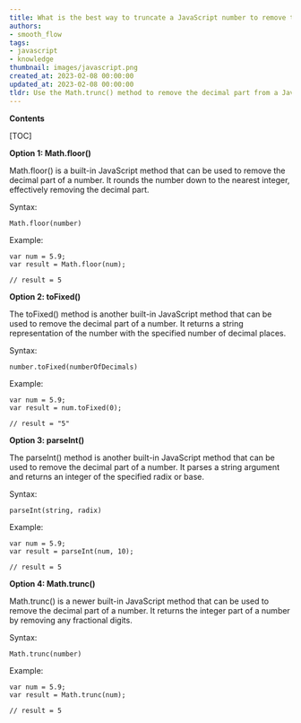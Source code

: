 ```yaml
---
title: What is the best way to truncate a JavaScript number to remove the decimal portion?
authors:
- smooth_flow
tags:
- javascript
- knowledge
thumbnail: images/javascript.png
created_at: 2023-02-08 00:00:00
updated_at: 2023-02-08 00:00:00
tldr: Use the Math.trunc() method to remove the decimal part from a JavaScript number.
---
```


**Contents**

[TOC]

**Option 1: Math.floor()**

Math.floor() is a built-in JavaScript method that can be used to remove the decimal part of a number. It rounds the number down to the nearest integer, effectively removing the decimal part.

Syntax:

```
Math.floor(number)
```

Example:

```
var num = 5.9;
var result = Math.floor(num);

// result = 5
```

**Option 2: toFixed()**

The toFixed() method is another built-in JavaScript method that can be used to remove the decimal part of a number. It returns a string representation of the number with the specified number of decimal places.

Syntax:

```
number.toFixed(numberOfDecimals)
```

Example:

```
var num = 5.9;
var result = num.toFixed(0);

// result = "5"
```

**Option 3: parseInt()**

The parseInt() method is another built-in JavaScript method that can be used to remove the decimal part of a number. It parses a string argument and returns an integer of the specified radix or base.

Syntax:

```
parseInt(string, radix)
```

Example:

```
var num = 5.9;
var result = parseInt(num, 10);

// result = 5
```

**Option 4: Math.trunc()**

Math.trunc() is a newer built-in JavaScript method that can be used to remove the decimal part of a number. It returns the integer part of a number by removing any fractional digits.

Syntax:

```
Math.trunc(number)
```

Example:

```
var num = 5.9;
var result = Math.trunc(num);

// result = 5
```
